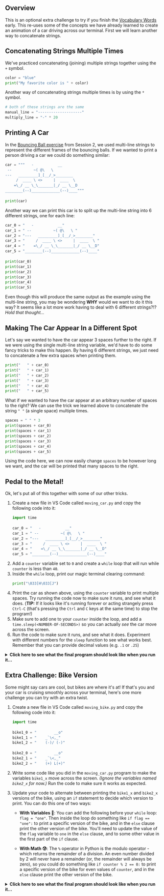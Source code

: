 ## Overview

This is an optional extra challenge to try if you finish the [Vocabulary Words](exercise_vocabulary.md) early. This re-uses some of the concepts we have already learned to create an animation of a car driving across our terminal. First we will learn another way to concatenate strings.

## Concatenating Strings Multiple Times

We've practiced concatenating (joining) multiple strings together using the `+` symbol.

```python
color = "blue"
print("My favorite color is " + color)
```

Another way of concatenating strings multiple times is by using the `*` symbol. 

```python
# both of these strings are the same
manual_line = "--------------------"
multiply_line = "-" * 20
```

## Printing A Car

In the [Bouncing Ball exercise](../../session2/classroom/exercise_ball.md) from Session 2, we used multi-line strings to represent the different frames of the bouncing balls. If we wanted to print a person driving a car we could do something similar: 

```python
car = """   -           __
 --          ~( @\   \ 
---   _________]_[__/_>________
     /  ____ \ <>     |  ____  \ 
    =\_/ __ \_\_______|_/ __ \__D
________(--)_____________(--)____"""

print(car)
```

Another way we can print this car is to split up the multi-line string into 6 different strings, one for each line: 

```python
car_0 = "   -           __"
car_1 = " --          ~( @\   \ "
car_2 = "---   _________]_[__/_>________"
car_3 = "     /  ____ \ <>     |  ____  \ "
car_4 = "    =\_/ __ \_\_______|_/ __ \__D"
car_5 = "________(--)_____________(--)____"

print(car_0)
print(car_1)
print(car_2)
print(car_3)
print(car_4)
print(car_5)
```

Even though this will produce the same output as the example using the multi-line string, you may be wondering **WHY** would we want to do it this way? It seems like a lot more work having to deal with 6 different strings?!?  *Hold that thought...*

## Making The Car Appear In a Different Spot 

Let's say we wanted to have the car appear 3 spaces further to the right. If we were using the single multi-line string variable, we'd have to do some fancy tricks to make this happen. By having 6 different strings, we just need to concatenate a few extra spaces when printing them. 

```python
print("   " + car_0)
print("   " + car_1)
print("   " + car_2)
print("   " + car_3)
print("   " + car_4)
print("   " + car_5)
```

What if we wanted to have the car appear at an arbitrary number of spaces to the right? We can use the trick we learned above to concatenate the string `" "` (a single space) multiple times. 

```python
spaces = " " * 3
print(spaces + car_0)
print(spaces + car_1)
print(spaces + car_2)
print(spaces + car_3)
print(spaces + car_4)
print(spaces + car_5)
```

Using the code here, we can now easily change `spaces` to be however long we want, and the car will be printed that many spaces to the right. 

## Pedal to the Metal!

Ok, let's put all of this together with some of our other tricks. 

1. Create a new file in VS Code called `moving_car.py` and copy the following code into it:
    ```python
    import time

    car_0 = "   -           __"
    car_1 = " --          ~( @\   \ "
    car_2 = "---   _________]_[__/_>________"
    car_3 = "     /  ____ \ <>     |  ____  \ "
    car_4 = "    =\_/ __ \_\_______|_/ __ \__D"
    car_5 = "________(--)_____________(--)____"
    ```
1. Add a `counter` variable set to `0` and create a `while` loop that will run while `counter` is less than `40`.
1. Inside the `while` loop, print our magic terminal clearing command:
    ```python
    print("\033[H\033[J")
    ```
1. Print the car as shown above, using the `counter` variable to print multiple spaces.  Try running the code now to make sure it runs, and see what it does. (**TIP:** If it looks like it's running forever or acting strangely press `Ctrl-C` (that's pressing the `Ctrl` and `C` keys at the same time) to stop the program!)
1. Make sure to add one to your `counter` inside the loop, and add a `time.sleep(<NUMBER-OF-SECONDS>)` so you can actually *see* the car move across the screen.
1. Run the code to make sure it runs, and see what it does. Experiment with different numbers for the `sleep` function to see what works best. Remember that you can provide decimal values (e.g. `.1` or `.25`)

<details>
<summary>
<b>Click here to see what the final program should look like when you run it...</b>
</summary>
<img src="moving_car.svg">
</details>

## Extra Challenge: Bike Version

Some might say cars are cool, but bikes are where it's at! If that's you and your car is cruising smoothly across your terminal, here's one more challenge you can try with an extra twist. 

1. Create a new file in VS Code called `moving_bike.py` and copy the following code into it:
    ```python
    import time

    bike1_0 = "        __o"
    bike1_1 = "    _`\<,_"
    bike1_2 = "    (-)/ (-)"

    bike2_0 = "        __o"
    bike2_1 = "    _`\<,_"
    bike2_2 = "    (+) L(+)"
    ```
1. Write some code like you did in the `moving_car.py` program to make the variables `bike1_x` move across the screen.  *(Ignore the variables named `bike2_x` for now.)* Run the code to make sure it works as expected.
1. Update your code to alternate between printing the `bike1_x` and `bike2_x` versions of the bike, using an `if` statement to decide which version to print. You can do this one of two ways:

    - **With Variables :triangular_flag_on_post:**: You can add the following before your `while` loop: `flag = "one"`. Then inside the loop do something like `if flag == "one":` to print a specific version of the bike, and in the `else` clause print the other version of the bike. You'll need to update the value of the `flag` variable to `one` in the `else` clause, and to some other value in the first part of the `if` clause. 
    
    - **With Math :cold_sweat:**: The `%` operator in Python is the modulo operator - which returns the remainder of a division.  An even number divided by 2 will never have a remainder (or, the remainder will always be zero), so you could do something like `if counter % 2 == 0:` to print a specific version of the bike for even values of `counter`, and in the `else` clause print the other version of the bike.

<details>
<summary>
<b>Click here to see what the final program should look like when you run it...</b>
</summary>
<img src="moving_bike.svg">
</details>
